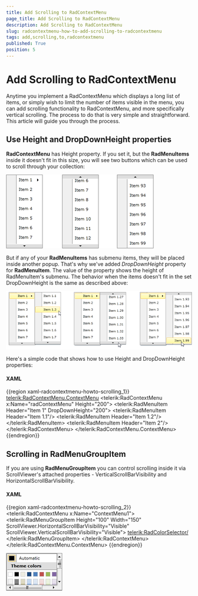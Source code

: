 ```yaml
---
title: Add Scrolling to RadContextMenu
page_title: Add Scrolling to RadContextMenu
description: Add Scrolling to RadContextMenu
slug: radcontextmenu-how-to-add-scrolling-to-radcontextmenu
tags: add,scrolling,to,radcontextmenu
published: True
position: 5
---
```


# Add Scrolling to RadContextMenu

Anytime you implement a RadContextMenu which displays a long list of items, or simply wish to limit the number of items visible in the menu, you can add scrolling functionality to RadContextMenu, and more specifically vertical scrolling. The process to do that is very simple and straightforward. This article will guide you through the process. 

## Use Height and DropDownHeight properties      

__RadContextMenu__ has Height property. If you set it, but the __RadMenuItems__ inside it doesn't fit in this size, you will see two buttons which can be used to scroll through your collection:

![Rad Context Menu Scrolling 01](images/RadContextMenu_Scrolling_01.png)

But if any of your __RadMenuItems__ has submenu items, they will be placed inside another popup. That's why we've added *DropDownHeight* property for __RadMenuItem__. The value of the property shows the height of RadMenuItem's submenu. The behavior when the items doesn't fit in the set DropDownHeight is the same as described above:

![Rad Context Menu Scrolling 02](images/RadContextMenu_Scrolling_02.png)

Here's a simple code that shows how to use Height and DropDownHeight properties:

#### __XAML__

{{region xaml-radcontextmenu-howto-scrolling_1}}
	<telerik:RadContextMenu.ContextMenu>
	    <telerik:RadContextMenu x:Name="radContextMenu" Height="200">
	        <telerik:RadMenuItem Header="Item 1" DropDownHeight="200">
	            <telerik:RadMenuItem Header="Item 1.1"/>
	            <telerik:RadMenuItem Header="Item 1.2"/>
	            <!--Define all items -->
	        </telerik:RadMenuItem>
	        <telerik:RadMenuItem Header="Item 2"/>
	        <!--Define all items -->
	    </telerik:RadContextMenu>
	</telerik:RadContextMenu.ContextMenu>
{{endregion}}

## Scrolling in RadMenuGroupItem

If you are using __RadMenuGroupItem__ you can control scrolling inside it via ScrollViewer's attached properties - VerticalScrollBarVisibility and HorizontalScrollBarVisibility.

#### __XAML__

{{region xaml-radcontextmenu-howto-scrolling_2}}
	<telerik:RadContextMenu x:Name="ContextMenu1">
	    <telerik:RadMenuGroupItem Height="100" Width="150" ScrollViewer.HorizontalScrollBarVisibility="Visible" ScrollViewer.VerticalScrollBarVisibility="Visible">
	        <telerik:RadColorSelector/>
	    </telerik:RadMenuGroupItem>
	</telerik:RadContextMenu>
	</telerik:RadContextMenu.ContextMenu>
{{endregion}}

![Rad Context Menu Scrolling 03](images/RadContextMenu_Scrolling_03.png)

